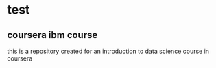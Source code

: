 # test

## coursera ibm course

this is a repository created for an introduction to data science course in coursera

